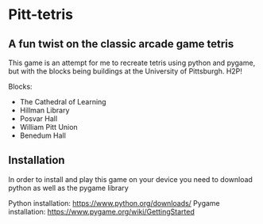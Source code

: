 # Pitt-tetris
## A fun twist on the classic arcade game tetris
This game is an attempt for me to recreate tetris using python and pygame, but with the blocks being buildings at the University of Pittsburgh. H2P! 

Blocks:
- The Cathedral of Learning 
- Hillman Library
- Posvar Hall
- William Pitt Union
- Benedum Hall

## Installation
In order to install and play this game on your device you need to download python as well as the pygame library

Python installation: https://www.python.org/downloads/ 
Pygame installation: https://www.pygame.org/wiki/GettingStarted 
